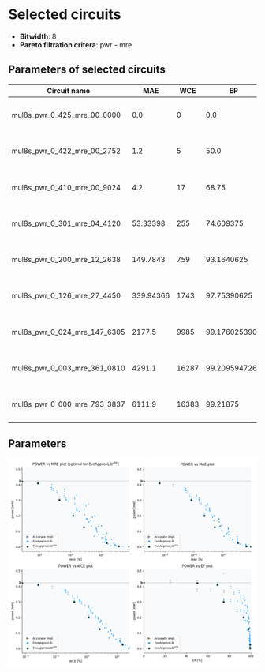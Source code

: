 
Selected circuits
===================
 - **Bitwidth**: 8
 - **Pareto filtration critera**: pwr - mre


Parameters of selected circuits
----------------------------

| Circuit name | MAE | WCE | EP | MRE | Download |
| --- |  --- | --- | --- | --- | --- | 
| mul8s_pwr_0_425_mre_00_0000 | 0.0 | 0 | 0.0 | 0.0 |  [Verilog generic](mul8s_pwr_0_425_mre_00_0000_gen.v) [Verilog PDK45](mul8s_pwr_0_425_mre_00_0000_pdk45.v)  [C](mul8s_pwr_0_425_mre_00_0000.c) |
| mul8s_pwr_0_422_mre_00_2752 | 1.2 | 5 | 50.0 | 0.2751742102 |  [Verilog generic](mul8s_pwr_0_422_mre_00_2752_gen.v) [Verilog PDK45](mul8s_pwr_0_422_mre_00_2752_pdk45.v)  [C](mul8s_pwr_0_422_mre_00_2752.c) |
| mul8s_pwr_0_410_mre_00_9024 | 4.2 | 17 | 68.75 | 0.9023975799 |  [Verilog generic](mul8s_pwr_0_410_mre_00_9024_gen.v) [Verilog PDK45](mul8s_pwr_0_410_mre_00_9024_pdk45.v)  [C](mul8s_pwr_0_410_mre_00_9024.c) |
| mul8s_pwr_0_301_mre_04_4120 | 53.33398 | 255 | 74.609375 | 4.4119727217 |  [Verilog generic](mul8s_pwr_0_301_mre_04_4120_gen.v) [Verilog PDK45](mul8s_pwr_0_301_mre_04_4120_pdk45.v)  [C](mul8s_pwr_0_301_mre_04_4120.c) |
| mul8s_pwr_0_200_mre_12_2638 | 149.7843 | 759 | 93.1640625 | 12.2637692389 |  [Verilog generic](mul8s_pwr_0_200_mre_12_2638_gen.v) [Verilog PDK45](mul8s_pwr_0_200_mre_12_2638_pdk45.v)  [C](mul8s_pwr_0_200_mre_12_2638.c) |
| mul8s_pwr_0_126_mre_27_4450 | 339.94366 | 1743 | 97.75390625 | 27.4449954193 |  [Verilog generic](mul8s_pwr_0_126_mre_27_4450_gen.v) [Verilog PDK45](mul8s_pwr_0_126_mre_27_4450_pdk45.v)  [C](mul8s_pwr_0_126_mre_27_4450.c) |
| mul8s_pwr_0_024_mre_147_6305 | 2177.5 | 9985 | 99.1760253906 | 147.630503628 |  [Verilog generic](mul8s_pwr_0_024_mre_147_6305_gen.v) [Verilog PDK45](mul8s_pwr_0_024_mre_147_6305_pdk45.v)  [C](mul8s_pwr_0_024_mre_147_6305.c) |
| mul8s_pwr_0_003_mre_361_0810 | 4291.1 | 16287 | 99.2095947266 | 361.081013506 |  [Verilog generic](mul8s_pwr_0_003_mre_361_0810_gen.v) [Verilog PDK45](mul8s_pwr_0_003_mre_361_0810_pdk45.v)  [C](mul8s_pwr_0_003_mre_361_0810.c) |
| mul8s_pwr_0_000_mre_793_3837 | 6111.9 | 16383 | 99.21875 | 793.383662914 |  [Verilog generic](mul8s_pwr_0_000_mre_793_3837_gen.v) [Verilog PDK45](mul8s_pwr_0_000_mre_793_3837_pdk45.v)  [C](mul8s_pwr_0_000_mre_793_3837.c) |
    
Parameters
--------------
![Parameters figure](fig.png)
             